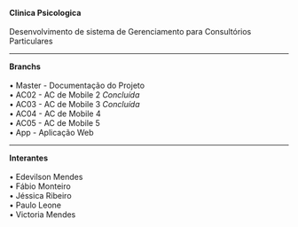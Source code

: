 <b>Clinica Psicologica</b><br>
<br>
Desenvolvimento de sistema de Gerenciamento para Consultórios Particulares

<hr>

<b>Branchs</b><br>
<br>
• Master - Documentação do Projeto<br>
• AC02 - AC de Mobile 2 <i>Concluída</i><br>
• AC03 - AC de Mobile 3 <i>Concluída</i><br>
• AC04 - AC de Mobile 4<br>
• AC05 - AC de Mobile 5<br>
• App - Aplicação Web

<hr>

<b>Interantes</b><br>
<br>
• Edevilson Mendes<br>
• Fábio Monteiro<br>
• Jéssica Ribeiro<br>
• Paulo Leone<br>
• Victoria Mendes
